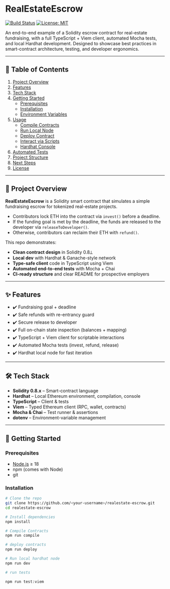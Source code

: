 # RealEstateEscrow

[![Build Status](https://img.shields.io/badge/tests-passing-brightgreen.svg)](#)
[![License: MIT](https://img.shields.io/badge/License-MIT-blue.svg)](LICENSE)

An end-to-end example of a Solidity escrow contract for real-estate fundraising, with a full TypeScript + Viem client, automated Mocha tests, and local Hardhat development. Designed to showcase best practices in smart-contract architecture, testing, and developer ergonomics.

---

## 🚀 Table of Contents

1. [Project Overview](#project-overview)  
2. [Features](#features)  
3. [Tech Stack](#tech-stack)  
4. [Getting Started](#getting-started)  
   - [Prerequisites](#prerequisites)  
   - [Installation](#installation)  
   - [Environment Variables](#environment-variables)  
5. [Usage](#usage)  
   - [Compile Contracts](#compile-contracts)  
   - [Run Local Node](#run-local-node)  
   - [Deploy Contract](#deploy-contract)  
   - [Interact via Scripts](#interact-via-scripts)  
   - [Hardhat Console](#hardhat-console)  
6. [Automated Tests](#automated-tests)  
7. [Project Structure](#project-structure)  
8. [Next Steps](#next-steps)  
9. [License](#license)  

---

## 📖 Project Overview

**RealEstateEscrow** is a Solidity smart contract that simulates a simple fundraising escrow for tokenized real-estate projects.  
- Contributors lock ETH into the contract via `invest()` before a deadline.  
- If the funding goal is met by the deadline, the funds are released to the developer via `releaseToDeveloper()`.  
- Otherwise, contributors can reclaim their ETH with `refund()`.

This repo demonstrates:
- **Clean contract design** in Solidity 0.8⟂  
- **Local dev** with Hardhat & Ganache-style network  
- **Type-safe client** code in TypeScript using Viem  
- **Automated end-to-end tests** with Mocha + Chai  
- **CI-ready structure** and clear README for prospective employers  

---

## ✨ Features

- ✔️ Fundraising goal + deadline  
- ✔️ Safe refunds with re-entrancy guard  
- ✔️ Secure release to developer  
- ✔️ Full on-chain state inspection (balances + mapping)  
- ✔️ TypeScript + Viem client for scriptable interactions  
- ✔️ Automated Mocha tests (invest, refund, release)  
- ✔️ Hardhat local node for fast iteration  

---

## 🛠 Tech Stack

- **Solidity 0.8.x** – Smart-contract language  
- **Hardhat** – Local Ethereum environment, compilation, console  
- **TypeScript** – Client & tests  
- **Viem** – Typed Ethereum client (RPC, wallet, contracts)  
- **Mocha & Chai** – Test runner & assertions  
- **dotenv** – Environment-variable management  

---

## 🏁 Getting Started

### Prerequisites

- [Node.js](https://nodejs.org/) ≥ 18  
- npm (comes with Node)  
- git

### Installation

```bash
# Clone the repo
git clone https://github.com/<your-username>/realestate-escrow.git
cd realestate-escrow

# Install dependencies
npm install

# Compile Contracts
npm run compile 

# deploy contracts
npm run deploy

# Run local hardhat node
npm run dev

# run tests

npm run test:viem